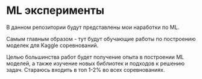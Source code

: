 # ML эксперименты

В данном репозитории будут представлены мои наработки по ML.

Самым главным образом - тут будут обучающие работы по построению моделек для Kaggle соревнований.

Целью большинства работ будет получение опыта в построении ML моделей, а также изучение новых библиотек и подходов к решению задач. Стараюсь входить в топ 1-2% во всех соревнованиях.